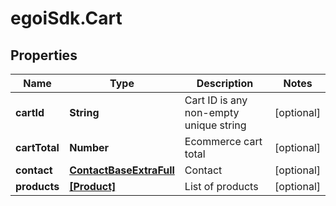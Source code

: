 # egoiSdk.Cart

## Properties
Name | Type | Description | Notes
------------ | ------------- | ------------- | -------------
**cartId** | **String** | Cart ID is any non-empty unique string | [optional] 
**cartTotal** | **Number** | Ecommerce cart total | [optional] 
**contact** | [**ContactBaseExtraFull**](.md) | Contact | [optional] 
**products** | [**[Product]**](Product.md) | List of products | [optional] 


